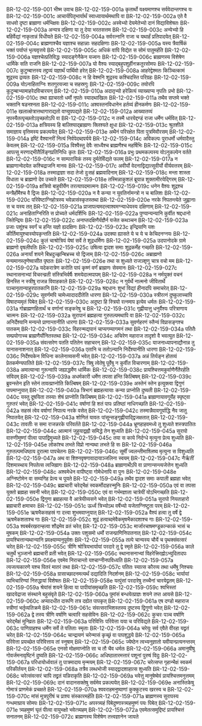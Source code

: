 BR-12-02-159-001  भीष्म उवाच
BR-12-02-159-001a कृतार्थो यक्ष्यमाणश्च सर्ववेदान्तगश्च यः
BR-12-02-159-001c आचार्यपितृभार्यार्थं स्वाध्यायार्थमथापि वा
BR-12-02-159-002a एते वै साधवो दृष्टा ब्राह्मणा धर्मभिक्षवः
BR-12-02-159-002c अस्वेभ्यो देयमेतेभ्यो दानं विद्याविशेषतः
BR-12-02-159-003a अन्यत्र दक्षिणा या तु देया भरतसत्तम
BR-12-02-159-003c अन्येभ्यो हि बहिर्वेद्यां नाकृतान्नं विधीयते
BR-12-02-159-004a सर्वरत्नानि राजा च यथार्हं प्रतिपादयेत्
BR-12-02-159-004c ब्राह्मणाश्चैव यज्ञाश्च सहान्नाः सहदक्षिणाः
BR-12-02-159-005a यस्य त्रैवार्षिकं भक्तं पर्याप्तं भृत्यवृत्तये
BR-12-02-159-005c अधिकं वापि विद्येत स सोमं पातुमर्हति
BR-12-02-159-006a यज्ञश्चेत्प्रतिविद्धः स्यादङ्गेनैकेन यज्वनः
BR-12-02-159-006c ब्राह्मणस्य विशेषेण धार्मिके सति राजनि
BR-12-02-159-007a यो वैश्यः स्याद्बहुपशुर्हीनक्रतुरसोमपः
BR-12-02-159-007c कुटुम्बात्तस्य तद्द्रव्यं यज्ञार्थं पार्थिवो हरेत्
BR-12-02-159-008a आहरेद्वेश्मतः किञ्चित्कामं शूद्रस्य द्रव्यतः
BR-12-02-159-008c न हि वेश्मनि शूद्रस्य कश्चिदस्ति परिग्रहः
BR-12-02-159-009a योऽनाहिताग्निः शतगुरयज्वा च सहस्रगुः
BR-12-02-159-009c तयोरपि कुटुम्बाभ्यामाहरेदविचारयन्
BR-12-02-159-010a अदातृभ्यो हरेन्नित्यं व्याख्याप्य नृपतिः प्रभो
BR-12-02-159-010c तथा ह्याचरतो धर्मो नृपतेः स्यादथाखिलः
BR-12-02-159-011a तथैव सप्तमे भक्ते भक्तानि षडनश्नता
BR-12-02-159-011c अश्वस्तनविधानेन हर्तव्यं हीनकर्मणः
BR-12-02-159-011e खलात्क्षेत्रात्तथागाराद्यतो वाप्युपपद्यते
BR-12-02-159-012a आख्यातव्यं नृपस्यैतत्पृच्छतोऽपृच्छतोऽपि वा
BR-12-02-159-012c न तस्मै धारयेद्दण्डं राजा धर्मेण धर्मवित्
BR-12-02-159-013a क्षत्रियस्य हि बालिश्याद्ब्राह्मणः क्लिश्यते क्षुधा
BR-12-02-159-013c श्रुतशीले समाज्ञाय वृत्तिमस्य प्रकल्पयेत्
BR-12-02-159-013e अथैनं परिरक्षेत पिता पुत्रमिवौरसम्
BR-12-02-159-014a इष्टिं वैश्वानरीं नित्यं निर्वपेदब्दपर्यये
BR-12-02-159-014c अविकल्पः पुराधर्मो धर्मवादैस्तु केवलम्
BR-12-02-159-015a विश्वैस्तु देवैः साध्यैश्च ब्राह्मणैश्च महर्षिभिः
BR-12-02-159-015c आपत्सु मरणाद्भीतैर्लिङ्गप्रतिनिधिः कृतः
BR-12-02-159-016a प्रभुः प्रथमकल्पस्य योऽनुकल्पेन वर्तते
BR-12-02-159-016c न साम्परायिकं तस्य दुर्मतेर्विद्यते फलम्
BR-12-02-159-017a न ब्राह्मणान्वेदयेत कश्चिद्राजनि मानवः
BR-12-02-159-017c अवीर्यो वेदनाद्विद्यात्सुवीर्यो वीर्यवत्तरम्
BR-12-02-159-018a तस्माद्राज्ञा सदा तेजो दुःसहं ब्रह्मवादिनाम्
BR-12-02-159-018c मन्ता शास्ता विधाता च ब्राह्मणो देव उच्यते
BR-12-02-159-018e तस्मिन्नाकुशलं ब्रूयान्न शुक्तामीरयेद्गिरम्
BR-12-02-159-019a क्षत्रियो बाहुवीर्येण तरत्यापदमात्मनः
BR-12-02-159-019c धनेन वैश्यः शूद्रश्च मन्त्रैर्होमैश्च वै द्विजः
BR-12-02-159-020a न वै कन्या न युवतिर्नामन्त्रो न च बालिशः
BR-12-02-159-020c परिवेष्टाग्निहोत्रस्य भवेन्नासंस्कृतस्तथा
BR-12-02-159-020e नरके निपतन्त्येते जुह्वानाः स च यस्य तत्
BR-12-02-159-021a प्राजापत्यमदत्त्वाश्वमग्न्याधेयस्य दक्षिणाम्
BR-12-02-159-021c अनाहिताग्निरिति स प्रोच्यते धर्मदर्शिभिः
BR-12-02-159-022a पुण्यान्यन्यानि कुर्वीत श्रद्दधानो जितेन्द्रियः
BR-12-02-159-022c अनाप्तदक्षिणैर्यज्ञैर्न यजेत कथञ्चन
BR-12-02-159-023a प्रजाः पशूंश्च स्वर्गं च हन्ति यज्ञो ह्यदक्षिणः
BR-12-02-159-023c इन्द्रियाणि यशः कीर्तिमायुश्चास्योपकृन्तति
BR-12-02-159-024a उदक्या ह्यासते ये च ये च केचिदनग्नयः
BR-12-02-159-024c कुलं चाश्रोत्रियं येषां सर्वे ते शूद्रधर्मिणः
BR-12-02-159-025a उदपानोदके ग्रामे ब्राह्मणो वृषलीपतिः
BR-12-02-159-025c उषित्वा द्वादश समाः शूद्रकर्मेह गच्छति
BR-12-02-159-026a अनार्यां शयने बिभ्रदुज्झन्बिभ्रच्च यो द्विजाम्
BR-12-02-159-026c अब्राह्मणो मन्यमानस्तृणेष्वासीत पृष्ठतः
BR-12-02-159-026e तथा स शुध्यते राजञ्शृणु चात्र वचो मम
BR-12-02-159-027a यदेकरात्रेण करोति पापं कृष्णं वर्णं ब्राह्मणः सेवमानः
BR-12-02-159-027c स्थानासनाभ्यां विचरन्व्रती संस्त्रिभिर्वर्षैः शमयेदात्मपापम्
BR-12-02-159-028a न नर्मयुक्तं वचनं हिनस्ति न स्त्रीषु राजन्न विवाहकाले
BR-12-02-159-028c न गुर्वर्थे नात्मनो जीवितार्थे पञ्चानृतान्याहुरपातकानि
BR-12-02-159-029a श्रद्दधानः शुभां विद्यां हीनादपि समाचरेत्
BR-12-02-159-029c सुवर्णमपि चामेध्यादाददीतेति धारणा
BR-12-02-159-030a स्त्रीरत्नं दुष्कुलाच्चापि विषादप्यमृतं पिबेत्
BR-12-02-159-030c अदुष्टा हि स्त्रियो रत्नमाप इत्येव धर्मतः
BR-12-02-159-031a गोब्राह्मणहितार्थं च वर्णानां सङ्करेषु च
BR-12-02-159-031c गृह्णीयात्तु धनुर्वैश्यः परित्राणाय चात्मनः
BR-12-02-159-032a सुरापानं ब्रह्महत्या गुरुतल्पमथापि वा
BR-12-02-159-032c अनिर्देश्यानि मन्यन्ते प्राणान्तानीति धारणा
BR-12-02-159-033a सुवर्णहरणं स्तैन्यं विप्रासङ्गश्च पातकम्
BR-12-02-159-033c विहरन्मद्यपानं चाप्यगम्यागमनं तथा
BR-12-02-159-034a पतितैः सम्प्रयोगाच्च ब्राह्मणैर्योनितस्तथा
BR-12-02-159-034c अचिरेण महाराज तादृशो वै भवत्युत
BR-12-02-159-035a संवत्सरेण पतति पतितेन सहाचरन्
BR-12-02-159-035c याजनाध्यापनाद्यौनान्न तु यानासनाशनात्
BR-12-02-159-036a एतानि च ततोऽन्यानि निर्देश्यानीति धारणा
BR-12-02-159-036c निर्देश्यकेन विधिना कालेनाव्यसनी भवेत्
BR-12-02-159-037a अन्नं तिर्यङ्न होतव्यं प्रेतकर्मण्यपातिते
BR-12-02-159-037c त्रिषु त्वेतेषु पूर्वेषु न कुर्वीत विचारणाम्
BR-12-02-159-038a अमात्यान्वा गुरून्वापि जह्याद्धर्मेण धार्मिकः
BR-12-02-159-038c प्रायश्चित्तमकुर्वाणैर्नैतैरर्हति संविदम्
BR-12-02-159-039a अधर्मकारी धर्मेण तपसा हन्ति किल्बिषम्
BR-12-02-159-039c ब्रुवन्स्तेन इति स्तेनं तावत्प्राप्नोति किल्बिषम्
BR-12-02-159-039e अस्तेनं स्तेन इत्युक्त्वा द्विगुणं पापमाप्नुयात्
BR-12-02-159-040a त्रिभागं ब्रह्महत्यायाः कन्या प्राप्नोति दुष्यती
BR-12-02-159-040c यस्तु दूषयिता तस्याः शेषं प्राप्नोति किल्बिषम्
BR-12-02-159-041a ब्राह्मणायावगूर्येह स्पृष्ट्वा गुरुतरं भवेत्
BR-12-02-159-041c वर्षाणां हि शतं पापः प्रतिष्ठां नाधिगच्छति
BR-12-02-159-042a सहस्रं त्वेव वर्षाणां निपात्य नरके वसेत्
BR-12-02-159-042c तस्मान्नैवावगूर्याद्धि नैव जातु निपातयेत्
BR-12-02-159-043a शोणितं यावतः पांसून्सङ्गृह्णीयाद्द्विजक्षतात्
BR-12-02-159-043c तावतीः स समा राजन्नरके परिवर्तते
BR-12-02-159-044a भ्रूणहाहवमध्ये तु शुध्यते शस्त्रपातितः
BR-12-02-159-044c आत्मानं जुहुयाद्वह्नौ समिद्धे तेन शुध्यति
BR-12-02-159-045a सुरापो वारुणीमुष्णां पीत्वा पापाद्विमुच्यते
BR-12-02-159-045c तया स काये निर्दग्धे मृत्युना प्रेत्य शुध्यति
BR-12-02-159-045e लोकांश्च लभते विप्रो नान्यथा लभते हि सः
BR-12-02-159-046a गुरुतल्पमधिष्ठाय दुरात्मा पापचेतनः
BR-12-02-159-046c सूर्मीं ज्वलन्तीमाश्लिष्य मृत्युना स विशुध्यति
BR-12-02-159-047a अथ वा शिश्नवृषणावादायाञ्जलिना स्वयम्
BR-12-02-159-047c नैर्ऋतीं दिशमास्थाय निपतेत्स त्वजिह्मगः
BR-12-02-159-048a ब्राह्मणार्थेऽपि वा प्राणान्सन्त्यजेत्तेन शुध्यति
BR-12-02-159-048c अश्वमेधेन वापीष्ट्वा गोमेधेनापि वा पुनः
BR-12-02-159-048e अग्निष्टोमेन वा सम्यगिह प्रेत्य च पूयते
BR-12-02-159-049a तथैव द्वादश समाः कपाली ब्रह्महा भवेत्
BR-12-02-159-049c ब्रह्मचारी चरेद्भैक्षं स्वकर्मोदाहरन्मुनिः
BR-12-02-159-050a एवं वा तपसा युक्तो ब्रह्महा सवनी भवेत्
BR-12-02-159-050c एवं वा गर्भमज्ञाता चात्रेयीं योऽभिगच्छति
BR-12-02-159-050e द्विगुणा ब्रह्महत्या वै आत्रेयीव्यसने भवेत्
BR-12-02-159-051a सुरापो नियताहारो ब्रह्मचारी क्षमाचरः
BR-12-02-159-051c ऊर्ध्वं त्रिभ्योऽथ वर्षेभ्यो यजेताग्निष्टुता परम्
BR-12-02-159-051e ऋषभैकसहस्रं गा दत्त्वा शुभमवाप्नुयात्
BR-12-02-159-052a वैश्यं हत्वा तु वर्षे द्वे ऋषभैकशताश्च गाः
BR-12-02-159-052c शूद्रं हत्वाब्दमेवैकमृषभैकादशाश्च गाः
BR-12-02-159-053a श्वबर्बरखरान्हत्वा शौद्रमेव व्रतं चरेत्
BR-12-02-159-053c मार्जारचाषमण्डूकान्काकं भासं च मूषकम्
BR-12-02-159-054a उक्तः पशुसमो धर्मो राजन्प्राणिनिपातनात्
BR-12-02-159-054c प्रायश्चित्तान्यथान्यानि प्रवक्ष्याम्यनुपूर्वशः
BR-12-02-159-055a तल्पे चान्यस्य चौर्ये च पृथक्संवत्सरं चरेत्
BR-12-02-159-055c त्रीणि श्रोत्रियभार्यायां परदारे तु द्वे स्मृते
BR-12-02-159-056a काले चतुर्थे भुञ्जानो ब्रह्मचारी व्रती भवेत्
BR-12-02-159-056c स्थानासनाभ्यां विहरेत्त्रिरह्नोऽभ्युदितादपः
BR-12-02-159-056e एवमेव निराचान्तो यश्चाग्नीनपविध्यति
BR-12-02-159-057a त्यजत्यकारणे यश्च पितरं मातरं तथा
BR-12-02-159-057c पतितः स्यात्स कौरव्य तथा धर्मेषु निश्चयः
BR-12-02-159-058a ग्रासाच्छादनमत्यर्थं दद्यादिति निदर्शनम्
BR-12-02-159-058c भार्यायां व्यभिचारिण्यां निरुद्धायां विशेषतः
BR-12-02-159-058e यत्पुंसां परदारेषु तच्चैनां चारयेद्व्रतम्
BR-12-02-159-059a श्रेयांसं शयने हित्वा या पापीयांसमृच्छति
BR-12-02-159-059c श्वभिस्तां खादयेद्राजा संस्थाने बहुसंवृते
BR-12-02-159-060a पुमांसं बन्धयेत्प्राज्ञः शयने तप्त आयसे
BR-12-02-159-060c अप्यादधीत दारूणि तत्र दह्येत पापकृत्
BR-12-02-159-061a एष दण्डो महाराज स्त्रीणां भर्तृव्यतिक्रमे
BR-12-02-159-061c संवत्सराभिशस्तस्य दुष्टस्य द्विगुणो भवेत्
BR-12-02-159-062a द्वे तस्य त्रीणि वर्षाणि चत्वारि सहसेविनः
BR-12-02-159-062c कुचरः पञ्च वर्षाणि चरेद्भैक्षं मुनिव्रतः
BR-12-02-159-063a परिवित्तिः परिवेत्ता यया च परिविद्यते
BR-12-02-159-063c पाणिग्राहश्च धर्मेण सर्वे ते पतिताः स्मृताः
BR-12-02-159-064a चरेयुः सर्व एवैते वीरहा यद्व्रतं चरेत्
BR-12-02-159-064c चान्द्रायणं चरेन्मासं कृच्छ्रं वा पापशुद्धये
BR-12-02-159-065a परिवेत्ता प्रयच्छेत परिवित्ताय तां स्नुषाम्
BR-12-02-159-065c ज्येष्ठेन त्वभ्यनुज्ञातो यवीयान्प्रत्यनन्तरम्
BR-12-02-159-065e एनसो मोक्षमाप्नोति सा च तौ चैव धर्मतः
BR-12-02-159-066a अमानुषीषु गोवर्जमनावृष्टिर्न दुष्यति
BR-12-02-159-066c अधिष्ठातारमत्तारं पशूनां पुरुषं विदुः
BR-12-02-159-067a परिधायोर्ध्ववालं तु पात्रमादाय मृन्मयम्
BR-12-02-159-067c चरेत्सप्त गृहान्भैक्षं स्वकर्म परिकीर्तयन्
BR-12-02-159-068a तत्रैव लब्धभोजी स्याद्द्वादशाहात्स शुध्यति
BR-12-02-159-068c चरेत्संवत्सरं चापि तद्व्रतं यन्निराकृति
BR-12-02-159-069a भवेत्तु मानुषेष्वेवं प्रायश्चित्तमनुत्तमम्
BR-12-02-159-069c दानं वादानसक्तेषु सर्वमेव प्रकल्पयेत्
BR-12-02-159-069e अनास्तिकेषु गोमात्रं प्राणमेकं प्रचक्षते
BR-12-02-159-070a श्ववराहमनुष्याणां कुक्कुटस्य खरस्य च
BR-12-02-159-070c मांसं मूत्रपुरीषं च प्राश्य संस्कारमर्हति
BR-12-02-159-071a ब्राह्मणस्य सुरापस्य गन्धमाघ्राय सोमपः
BR-12-02-159-071c अपस्त्र्यहं पिबेदुष्णास्त्र्यहमुष्णं पयः पिबेत्
BR-12-02-159-071e त्र्यहमुष्णं घृतं पीत्वा वायुभक्षो भवेत्त्र्यहम्
BR-12-02-159-072a एवमेतत्समुद्दिष्टं प्रायश्चित्तं सनातनम्
BR-12-02-159-072c ब्राह्मणस्य विशेषेण तत्त्वज्ञानेन जायते

